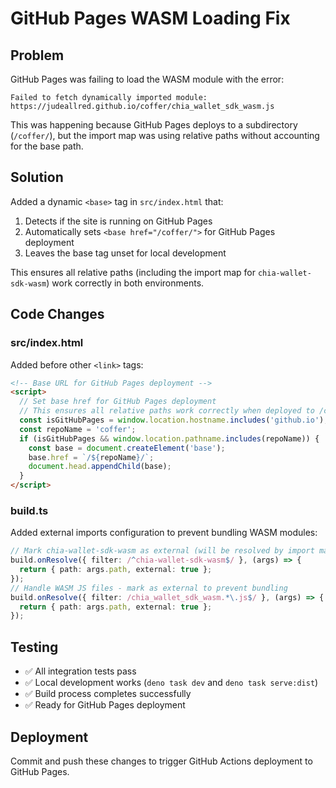 # GitHub Pages WASM Loading Fix

## Problem

GitHub Pages was failing to load the WASM module with the error:

```
Failed to fetch dynamically imported module: 
https://judeallred.github.io/coffer/chia_wallet_sdk_wasm.js
```

This was happening because GitHub Pages deploys to a subdirectory (`/coffer/`), but the import map was using relative paths without accounting for the base path.

## Solution

Added a dynamic `<base>` tag in `src/index.html` that:

1. Detects if the site is running on GitHub Pages
2. Automatically sets `<base href="/coffer/">` for GitHub Pages deployment
3. Leaves the base tag unset for local development

This ensures all relative paths (including the import map for `chia-wallet-sdk-wasm`) work correctly in both environments.

## Code Changes

### src/index.html

Added before other `<link>` tags:

```html
<!-- Base URL for GitHub Pages deployment -->
<script>
  // Set base href for GitHub Pages deployment
  // This ensures all relative paths work correctly when deployed to /coffer/
  const isGitHubPages = window.location.hostname.includes('github.io');
  const repoName = 'coffer';
  if (isGitHubPages && window.location.pathname.includes(repoName)) {
    const base = document.createElement('base');
    base.href = `/${repoName}/`;
    document.head.appendChild(base);
  }
</script>
```

### build.ts

Added external imports configuration to prevent bundling WASM modules:

```typescript
// Mark chia-wallet-sdk-wasm as external (will be resolved by import map)
build.onResolve({ filter: /^chia-wallet-sdk-wasm$/ }, (args) => {
  return { path: args.path, external: true };
});
// Handle WASM JS files - mark as external to prevent bundling
build.onResolve({ filter: /chia_wallet_sdk_wasm.*\.js$/ }, (args) => {
  return { path: args.path, external: true };
});
```

## Testing

- ✅ All integration tests pass
- ✅ Local development works (`deno task dev` and `deno task serve:dist`)
- ✅ Build process completes successfully
- ✅ Ready for GitHub Pages deployment

## Deployment

Commit and push these changes to trigger GitHub Actions deployment to GitHub Pages.
